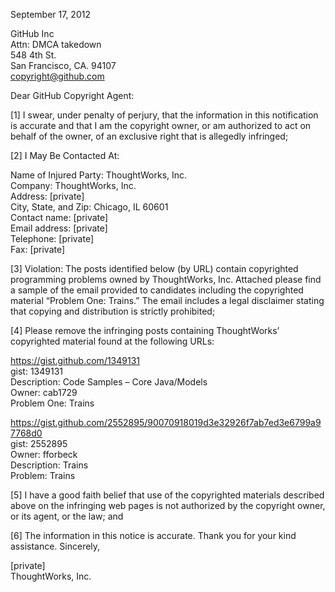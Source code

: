September 17, 2012

GitHub Inc   
Attn: DMCA takedown  
548 4th St.  
San Francisco, CA. 94107  
copyright@github.com  

Dear GitHub Copyright Agent:

[1] I swear, under penalty of perjury, that the information in this notification is accurate and that I am the copyright owner, or am authorized to act on behalf of the owner, of an exclusive right that is allegedly infringed;

[2] I May Be Contacted At:

Name of Injured Party: ThoughtWorks, Inc.  
Company: ThoughtWorks, Inc.  
Address: [private]  
City, State, and Zip: Chicago, IL 60601  
Contact name: [private]  
Email address: [private]  
Telephone: [private]  
Fax:  [private]  

[3] Violation: The posts identified below (by URL) contain copyrighted programming problems owned by ThoughtWorks, Inc. Attached please find a sample of the email provided to candidates including the copyrighted material “Problem One: Trains.” The email includes a legal disclaimer stating that copying and distribution is strictly prohibited;

[4] Please remove the infringing posts containing ThoughtWorks’ copyrighted material found at the following URLs:

https://gist.github.com/1349131  
gist: 1349131  
Description: Code Samples – Core Java/Models  
Owner: cab1729  
Problem One: Trains  

https://gist.github.com/2552895/90070918019d3e32926f7ab7ed3e6799a97768d0  
gist: 2552895  
Owner: fforbeck  
Description: Trains  
Problem: Trains  

[5] I have a good faith belief that use of the copyrighted materials described above on the infringing web pages is not authorized by the copyright owner, or its agent, or the law; and

[6] The information in this notice is accurate.
Thank you for your kind assistance.
Sincerely,

[private]  
ThoughtWorks, Inc.
